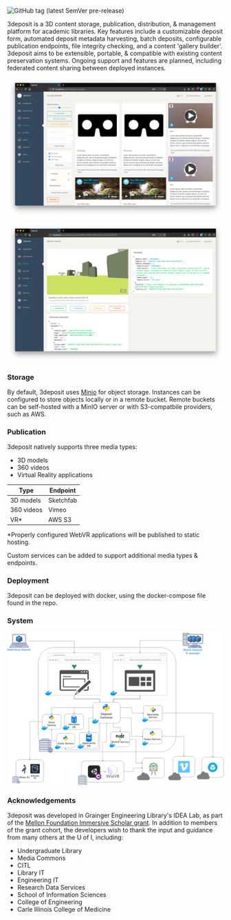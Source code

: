 ![GitHub tag (latest SemVer pre-release)](https://img.shields.io/github/tag-pre/Grainger-Engineering-Library/3deposit)

3deposit is a 3D content storage, publication, distribution, & management platform for academic libraries. Key features include a customizable deposit form, automated deposit metadata harvesting, batch deposits, configurable publication endpoints, file integrity checking, and a content 'gallery builder'. 3deposit aims to be extensible, portable, & compatible with existing content preservation systems. Ongoing support and features are planned, including federated content sharing between deployed instances. 

![gallery-builder](./docs/gallery-builder.png)

![deposit-profile](./docs/deposit-profile.png)


### Storage
By default, 3deposit uses [Minio](https://github.com/minio/minio) for object storage. Instances can be configured to store objects locally or in a remote bucket. Remote buckets can be self-hosted with a MinIO server or with S3-compatbile providers, such as AWS. 

### Publication
3deposit natively supports three media types:
* 3D models 
* 360 videos
* Virtual Reality applications

Type          | Endpoint
------------- | -------------
3D models     | Sketchfab
360 videos    | Vimeo
VR*           | AWS S3

*Properly configured WebVR applications will be published to static hosting.

Custom services can be added to support additional media types & endpoints.

### Deployment
3deposit can be deployed with docker, using the docker-compose file found in the repo. 

### System
![3deposit](./docs/3deposit-flow.png)

### Acknowledgements
3deposit was developed in Grainger Engineering Library's IDEA Lab, as part of the [Mellon Foundation Immersive Scholar grant](https://www.immersivescholar.org/). In addition to members of the grant cohort, the developers wish to thank the input and guidance from many others at the U of I, including:

* Undergraduate Library
* Media Commons
* CITL
* Library IT
* Engineering IT
* Research Data Services
* School of Information Sciences
* College of Engineering
* Carle Illinois College of Medicine
